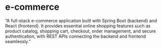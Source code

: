 # e-commerce
“A full-stack e-commerce application built with Spring Boot (backend) and React (frontend). It provides essential online shopping features such as product catalog, shopping cart, checkout, order management, and secure authentication, with REST APIs connecting the backend and frontend seamlessly.”
